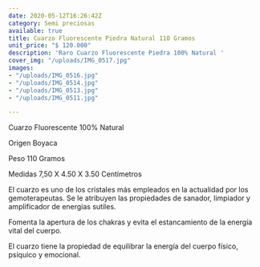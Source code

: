 ```yaml
---
date: 2020-05-12T16:26:42Z
category: Semi preciosas
available: true
title: Cuarzo Fluorescente Piedra Natural 110 Gramos
unit_price: "$ 120.000"
description: 'Raro Cuarzo Fluorescente Piedra 100% Natural '
cover_img: "/uploads/IMG_0517.jpg"
images:
- "/uploads/IMG_0516.jpg"
- "/uploads/IMG_0514.jpg"
- "/uploads/IMG_0513.jpg"
- "/uploads/IMG_0511.jpg"

---
```

Cuarzo Fluorescente 100% Natural 

Origen Boyaca 

Peso 110 Gramos 

Medidas 7,50 X 4.50 X 3.50 Centímetros

El cuarzo es uno de los cristales más empleados en la actualidad por los gemoterapeutas. Se le atribuyen las propiedades de sanador, limpiador y amplificador de energías sutiles.

Fomenta la apertura de los chakras y evita el estancamiento de la energía vital del cuerpo.

El cuarzo tiene la propiedad de equilibrar la energía del cuerpo físico, psíquico y emocional.